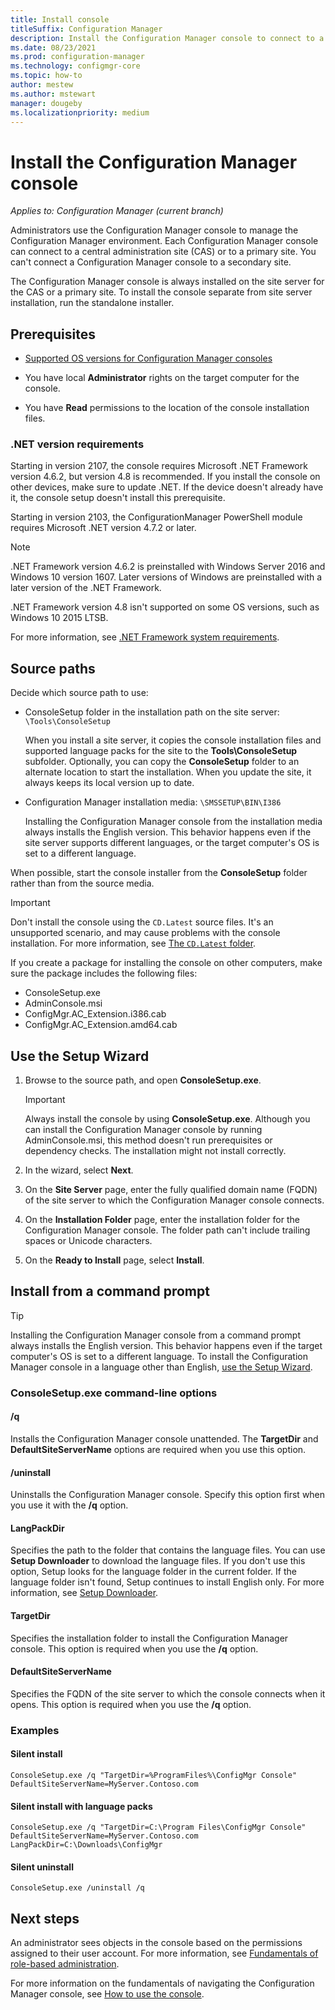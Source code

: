 ```yaml
---
title: Install console
titleSuffix: Configuration Manager
description: Install the Configuration Manager console to connect to a central administration site or primary site.
ms.date: 08/23/2021
ms.prod: configuration-manager
ms.technology: configmgr-core
ms.topic: how-to
author: mestew
ms.author: mstewart
manager: dougeby
ms.localizationpriority: medium
---
```


# Install the Configuration Manager console

*Applies to: Configuration Manager (current branch)*

Administrators use the Configuration Manager console to manage the Configuration Manager environment. Each Configuration Manager console can connect to a central administration site (CAS) or to a primary site. You can't connect a Configuration Manager console to a secondary site.

The Configuration Manager console is always installed on the site server for the CAS or a primary site. To install the console separate from site server installation, run the standalone installer.

## Prerequisites

- [Supported OS versions for Configuration Manager consoles](../../../plan-design/configs/supported-operating-systems-consoles.md)

- You have local **Administrator** rights on the target computer for the console.

- You have **Read** permissions to the location of the console installation files.

### .NET version requirements

<!--10402814-->

Starting in version 2107, the console requires Microsoft .NET Framework version 4.6.2, but version 4.8 is recommended. If you install the console on other devices, make sure to update .NET. If the device doesn't already have it, the console setup doesn't install this prerequisite.

Starting in version 2103, the ConfigurationManager PowerShell module requires Microsoft .NET version 4.7.2 or later.

> [!NOTE]
> .NET Framework version 4.6.2 is preinstalled with Windows Server 2016 and Windows 10 version 1607. Later versions of Windows are preinstalled with a later version of the .NET Framework.
>
> .NET Framework version 4.8 isn't supported on some OS versions, such as Windows 10 2015 LTSB.
>
> For more information, see [.NET Framework system requirements](/dotnet/framework/get-started/system-requirements).

## Source paths

Decide which source path to use:

- ConsoleSetup folder in the installation path on the site server: `\Tools\ConsoleSetup`

    When you install a site server, it copies the console installation files and supported language packs for the site to the **Tools\ConsoleSetup** subfolder. Optionally, you can copy the **ConsoleSetup** folder to an alternate location to start the installation. When you update the site, it always keeps its local version up to date.

- Configuration Manager installation media: `\SMSSETUP\BIN\I386`

    Installing the Configuration Manager console from the installation media always installs the English version. This behavior happens even if the site server supports different languages, or the target computer's OS is set to a different language.

When possible, start the console installer from the **ConsoleSetup** folder rather than from the source media.

> [!IMPORTANT]
> Don't install the console using the `CD.Latest` source files. It's an unsupported scenario, and may cause problems with the console installation. For more information, see [The `CD.Latest` folder](../../manage/the-cd.latest-folder.md#unsupported-scenarios).<!-- SCCMDocs issue 1359 -->

If you create a package for installing the console on other computers, make sure the package includes the following files:<!--3612513-->

- ConsoleSetup.exe
- AdminConsole.msi
- ConfigMgr.AC_Extension.i386.cab
- ConfigMgr.AC_Extension.amd64.cab

## Use the Setup Wizard

1. Browse to the source path, and open **ConsoleSetup.exe**.

    > [!IMPORTANT]
    > Always install the console by using **ConsoleSetup.exe**. Although you can install the Configuration Manager console by running AdminConsole.msi, this method doesn't run prerequisites or dependency checks. The installation might not install correctly.

1. In the wizard, select **Next**.

1. On the **Site Server** page, enter the fully qualified domain name (FQDN) of the site server to which the Configuration Manager console connects.

1. On the **Installation Folder** page, enter the installation folder for the Configuration Manager console. The folder path can't include trailing spaces or Unicode characters.

1. On the **Ready to Install** page, select **Install**.

## Install from a command prompt

> [!TIP]
> Installing the Configuration Manager console from a command prompt always installs the English version. This behavior happens even if the target computer's OS is set to a different language. To install the Configuration Manager console in a language other than English, [use the Setup Wizard](#use-the-setup-wizard).

### ConsoleSetup.exe command-line options

#### /q

Installs the Configuration Manager console unattended. The **TargetDir** and **DefaultSiteServerName** options are required when you use this option.

#### /uninstall

Uninstalls the Configuration Manager console. Specify this option first when you use it with the **/q** option.

#### LangPackDir

Specifies the path to the folder that contains the language files. You can use **Setup Downloader** to download the language files. If you don't use this option, Setup looks for the language folder in the current folder. If the language folder isn't found, Setup continues to install English only. For more information, see [Setup Downloader](setup-downloader.md).

#### TargetDir

Specifies the installation folder to install the Configuration Manager console. This option is required when you use the **/q** option.

#### DefaultSiteServerName

Specifies the FQDN of the site server to which the console connects when it opens. This option is required when you use the **/q** option.

### Examples

#### Silent install

`ConsoleSetup.exe /q "TargetDir=%ProgramFiles%\ConfigMgr Console" DefaultSiteServerName=MyServer.Contoso.com`

#### Silent install with language packs

`ConsoleSetup.exe /q "TargetDir=C:\Program Files\ConfigMgr Console" DefaultSiteServerName=MyServer.Contoso.com LangPackDir=C:\Downloads\ConfigMgr`

#### Silent uninstall

`ConsoleSetup.exe /uninstall /q`

## Next steps

An administrator sees objects in the console based on the permissions assigned to their user account. For more information, see [Fundamentals of role-based administration](../../../understand/fundamentals-of-role-based-administration.md).

For more information on the fundamentals of navigating the Configuration Manager console, see [How to use the console](../../manage/admin-console.md).
